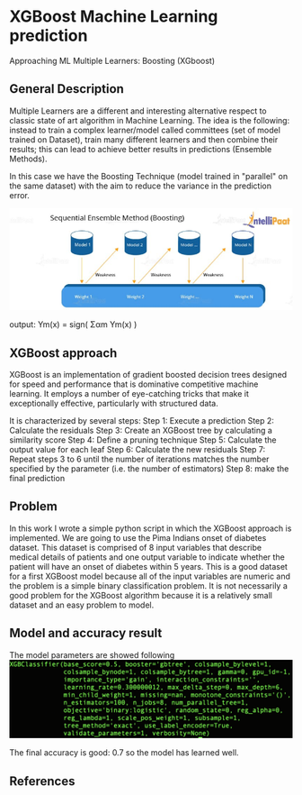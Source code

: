 # XGBoost Machine Learning prediction
Approaching ML Multiple Learners: Boosting (XGboost)


## General Description
Multiple Learners are a different and interesting alternative respect to classic state of art algorithm in Machine Learning. The idea is the following: instead to train a complex learner/model called committees (set of model trained on Dataset), train many different learners and then combine their results; this can lead to achieve better results in predictions (Ensemble Methods).

In this case we have the Boosting Technique (model trained in "parallel" on the same dataset) with the aim to reduce the variance in the prediction error.

![](boosting.jpg)

output: Ym(x) = sign( Σαm Ym(x) )

## XGBoost approach
XGBoost is an implementation of gradient boosted decision trees designed for speed and performance that is dominative competitive machine learning. It employs a number of eye-catching tricks that make it exceptionally effective, particularly with structured data.

It is characterized by several steps:
Step 1: Execute a prediction
Step 2: Calculate the residuals
Step 3: Create an XGBoost tree by calculating a similarity score
Step 4: Define a pruning technique
Step 5: Calculate the output value for each leaf
Step 6: Calculate the new residuals
Step 7: Repeat steps 3 to 6 until the number of iterations matches the number specified by the parameter (i.e. the number of estimators)
Step 8: make the final prediction 

## Problem
In this work I wrote a simple python script in which the XGBoost approach is implemented.
We are going to use the Pima Indians onset of diabetes dataset. This dataset is comprised of 8 input variables that describe medical details of patients and one output variable to indicate whether the patient will have an onset of diabetes within 5 years. This is a good dataset for a first XGBoost model because all of the input variables are numeric and the problem is a simple binary classification problem. It is not necessarily a good problem for the XGBoost algorithm because it is a relatively small dataset and an easy problem to model.

## Model and accuracy result
The model parameters are showed following
![](model.png)

The final accuracy is good: 0.7 so the model has learned well.


## References
[](https://lorenzogovoni.com/cose-lalgoritmo-xgboost/)
[](https://machinelearningmastery.com/develop-first-xgboost-model-python-scikit-learn/)


